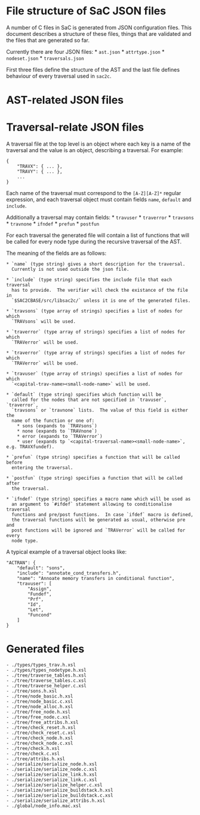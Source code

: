 File structure of SaC JSON files
================================

A number of C files in SaC is generated from JSON configuration files.  This 
document describes a structure of these files, things that are validated and
the files that are generated so far.

Currently there are four JSON files:
    * `ast.json`
    * `attrtype.json`
    * `nodeset.json`
    * `traversals.json`

First three files define the structure of the AST and the last file defines
behaviour of every traversal used in `sac2c`.


AST-related JSON files
======================



Traversal-relate JSON files
===========================

A traversal file at the top level is an object where each key is a name of the
traversal and the value is an object, describing a traversal.  For example:

```
{
    "TRAVX": { ... },
    "TRAVY": { ... },
    ...
}
```

Each name of the traversal must correspond to the `[A-Z][A-Z]*` regular expression,
and each traversal object must contain fields `name`, `default` and `include`.

Additionally a traversal may contain fields:
    * `travuser`
    * `traverror`
    * `travsons`
    * `travnone`
    * `ifndef`
    * `prefun`
    * `postfun`

For each traversal the generated file will contain a list of functions that will
be called for every node type during the recursive traversal of the AST.



The meaning of the fields are as follows:

    * `name` (type string) gives a short description for the traversal.
      Currently is not used outside the json file.

    * `include` (type string) specifies the include file that each traversal
      has to provide.  The verifier will check the existance of the file in
      `$SAC2CBASE/src/libsac2c/` unless it is one of the generated files.

    * `travsons` (type array of strings) specifies a list of nodes for which
      `TRAVsons` will be used.

    * `traverror` (type array of strings) specifies a list of nodes for which
      `TRAVerror` will be used.

    * `traverror` (type array of strings) specifies a list of nodes for which
      `TRAVerror` will be used.

    * `travuser` (type array of strings) specifies a list of nodes for which
      `<capital-trav-name><small-node-name>` will be used.

    * `default` (type string) specifies which function will be
      called for the nodes that are not specified in `travuser`, `traverror`,
      `travsons` or `travnone` lists.  The value of this field is either the
      name of the function or one of:
        * sons (expands to `TRAVsons`)
        * none (expands to `TRAVnone`)
        * error (expands to `TRAVerror`)
        * user (expands tp `<capital-traversal-name><small-node-name>`, e.g. TRAVXfundef).
    
    * `prefun` (type string) specifies a function that will be called before
      entering the traversal.
    
    * `postfun` (type string) specifies a function that will be called after
      the traversal.

    * `ifndef` (type string) specifies a macro name which will be used as
      an argument to `#ifdef` statement allowing to conditionalise traversal
      functions and pre/post functions.  In case `ifdef` macro is defined,
      the traversal functions will be generated as usual, otherwise pre and
      post functions will be ignored and `TRAVerror` will be called for every
      node type.

A typical example of a traversal object looks like:


```
"ACTRAN": {
    "default": "sons",
    "include": "annotate_cond_transfers.h",
    "name": "Annoate memory transfers in conditional function",
    "travuser": [
        "Assign",
        "Fundef",
        "Prf",
        "Id",
        "Let",
        "Funcond"
    ]
}
```

Generated files
===============
    - ./types/types_trav.h.xsl
    - ./types/types_nodetype.h.xsl
    - ./tree/traverse_tables.h.xsl
    - ./tree/traverse_tables.c.xsl
    - ./tree/traverse_helper.c.xsl
    - ./tree/sons.h.xsl
    - ./tree/node_basic.h.xsl
    - ./tree/node_basic.c.xsl
    - ./tree/node_alloc.h.xsl
    - ./tree/free_node.h.xsl
    - ./tree/free_node.c.xsl
    - ./tree/free_attribs.h.xsl
    - ./tree/check_reset.h.xsl
    - ./tree/check_reset.c.xsl
    - ./tree/check_node.h.xsl
    - ./tree/check_node.c.xsl
    - ./tree/check.h.xsl
    - ./tree/check.c.xsl
    - ./tree/attribs.h.xsl
    - ./serialize/serialize_node.h.xsl
    - ./serialize/serialize_node.c.xsl
    - ./serialize/serialize_link.h.xsl
    - ./serialize/serialize_link.c.xsl
    - ./serialize/serialize_helper.c.xsl
    - ./serialize/serialize_buildstack.h.xsl
    - ./serialize/serialize_buildstack.c.xsl
    - ./serialize/serialize_attribs.h.xsl
    - ./global/node_info.mac.xsl

